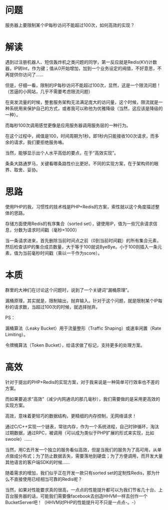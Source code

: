 # 问题

服务器上要限制某个IP每秒访问不能超过100次，如何高效的实现？

# 解读

遇到过注册机器人、短信轰炸机之类问题的同学，第一反应就是Redis(KV)计数器，IP转Int，作为键；值从0开始增加，加到一个业务设定的阀值，不好意思，不再提供你访问了……

但是，仔细一看，限制的IP每秒访问不能超过100次，显然，这是一个限流问题！（苦逼的小网站，几乎不需要考虑限流问题）

在突发流量的时候，整套服务架构无法满足庞大的访问量，这个时候，限流就是一种系统用来保护自己的方式，或者我可以称他为优雅降级（当然，这应该是降级的一种）。

而每秒100次调用感觉更像是应用服务器调用服务层的一种行为。

在这个过程中，阀值是100，时间周期为1秒。即1秒内只能接收100次请求，而多余的请求，我们要拒绝服务咯。

当然，能够显示出个人水平高低的要点，在于“高效实现”。

条条大路通罗马，关键看哪条路性价比更好。不同的实现方案，在于架构师的眼界、取舍、妥协。

# 思路

使用PHP的我，习惯性的技术栈是PHP+Redis的方案，索性就以这个角度描述整体的思路。

存储方面使用Redis的有序集合（sorted set），键使用IP，值为一些冗余请求信息，分数为请求时间戳（毫秒×1000）

当一条请求进来，首先删除当前时间点之前（0到当前时间戳）的所有集合元素，然后检查该IP的集合成员数量，大于等于100就说ByeBye。小于100则插入一条元素，值为当前毫秒时间戳（乘以一千作为score）。

# 本质

群里的大神们在讨论这个问题时，说到了一个关键词“漏桶原理”。

漏桶原理，其实就是，限制输出，抛弃输入。针对于这个问题，就是限制某个IP每秒的请求数，当超过100次的时候，就选择抛弃。

PS：

漏桶算法（Leaky Bucket）用于流量整形（Traffic Shaping）或速率闲置（Rate Limiting）。

令牌桶算法（Token Bucket），给请求做了标记，支持更多的处理方案。

# 高效

针对于提出的PHP+Redis的实现方案，对于我来说是一种简单可行效率也不差的方案。

而如果要追求“高效”（减少内网通讯的那几毫秒），我们需要做的是采用更高效的实现方案。

高效，意味着更轻巧的数据结构，更精细的内存控制，无网络请求！

通过C/C++实现一个链表，常驻内存，作为一个系统进程，自己时钟循环，淘汰过期数据，通过RPC，被调用（可以成为类似于PHP扩展的形式来实现，比如swoole）……

当然，用C去开发一个独立的服务看似高效，但是当我们的服务为了高可用，从单点做成分布式；为了防止数据丢失，需要落地到硬盘；为了方便调用，而开发大量其他语言的客户端SDK的时候……

随着需求的增加，我们似乎正在开发一款只有sorted set的定制性Redis，那为什么不直接使用已经相当可靠的Redis呢？

当然，如果对性能要求真的很高，一点点的性能提升都可以为我们节省几十台、上百台服务器的话，可能我们需要像facebook去创造HHVM一样去创作一个BucketServer吧！（HHVM对PHP的性能提升可不只是一点点-。-）
